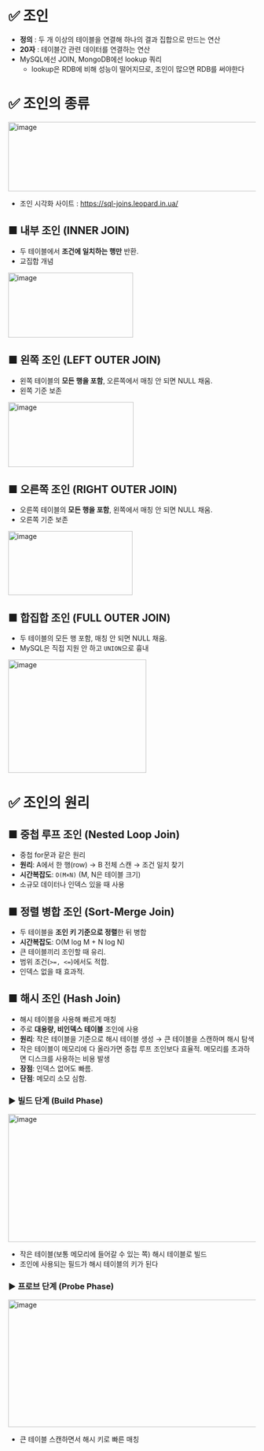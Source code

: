 # ✅ 조인
- **정의** : 두 개 이상의 테이블을 연결해 하나의 결과 집합으로 만드는 연산
- **20자** : 테이블간 관련 데이터를 연결하는 연산
- MySQL에선 JOIN, MongoDB에선 lookup 쿼리
  - lookup은 RDB에 비해 성능이 떨어지므로, 조인이 많으면 RDB를 써야한다
# ✅ 조인의 종류
<img width="605" height="141" alt="image" src="https://github.com/user-attachments/assets/c17ae2ee-e861-40f8-8aa4-c56f16864f15" />

- 조인 시각화 사이트  : https://sql-joins.leopard.in.ua/
## ■ 내부 조인 (INNER JOIN)
- 두 테이블에서 **조건에 일치하는 행만** 반환.
- 교집합 개념
<img width="254" height="132" alt="image" src="https://github.com/user-attachments/assets/86eb11fc-bc5f-4c2a-a66e-f41c67c84a91" />

## ■ 왼쪽 조인 (LEFT OUTER JOIN)
- 왼쪽 테이블의 **모든 행을 포함**, 오른쪽에서 매칭 안 되면 NULL 채움.
- 왼쪽 기준 보존
<img width="255" height="132" alt="image" src="https://github.com/user-attachments/assets/89cd1be1-c1c6-42c6-b562-ce38b80c3dd8" />

## ■ 오른쪽 조인 (RIGHT OUTER JOIN)
- 오른쪽 테이블의 **모든 행을 포함**, 왼쪽에서 매칭 안 되면 NULL 채움.
- 오른쪽 기준 보존
<img width="253" height="130" alt="image" src="https://github.com/user-attachments/assets/9d84165e-2f06-45e7-ac14-abb0d7a2062e" />

## ■ 합집합 조인 (FULL OUTER JOIN)
- 두 테이블의 모든 행 포함, 매칭 안 되면 NULL 채움.
- MySQL은 직접 지원 안 하고 `UNION`으로 흉내
<img width="281" height="230" alt="image" src="https://github.com/user-attachments/assets/fe0ae808-e806-4e29-8d58-98bd9aa1a7f3" />

# ✅ 조인의 원리
## ■ 중첩 루프 조인 (Nested Loop Join)
- 중첩 for문과 같은 원리
- **원리**: A에서 한 행(row) → B 전체 스캔 → 조건 일치 찾기
- **시간복잡도**: `O(M×N)` (M, N은 테이블 크기)
- 소규모 데이터나 인덱스 있을 때 사용
## ■ 정렬 병합 조인 (Sort-Merge Join)
- 두 테이블을 **조인 키 기준으로 정렬**한 뒤 병합
- **시간복잡도**: O(M log M + N log N)
- 큰 테이블끼리 조인할 때 유리.
- 범위 조건(`>=, <=`)에서도 적합.
- 인덱스 없을 때 효과적.
## ■ 해시 조인 (Hash Join)
- 해시 테이블을 사용해 빠르게 매칭
- 주로 **대용량, 비인덱스 테이블** 조인에 사용
- **원리**: 작은 테이블을 기준으로 해시 테이블 생성 → 큰 테이블을 스캔하며 해시 탐색
- 작은 테이블이 메모리에 다 올라가면 중첩 루프 조인보다 효율적. 메모리를 초과하면 디스크를 사용하는 비용 발생
- **장점**: 인덱스 없어도 빠름.
- **단점**: 메모리 소모 심함.
### ▶ 빌드 단계 (Build Phase)
<img width="536" height="260" alt="image" src="https://github.com/user-attachments/assets/714b5be4-4062-4445-ad6e-66de259760f4" />

- 작은 테이블(보통 메모리에 들어갈 수 있는 쪽) 해시 테이블로 빌드
- 조인에 사용되는 필드가 해시 테이블의 키가 된다
### ▶ 프로브 단계 (Probe Phase)
<img width="524" height="259" alt="image" src="https://github.com/user-attachments/assets/3d940800-3a36-445f-9c19-67976a15a943" />

- 큰 테이블 스캔하면서 해시 키로 빠른 매칭
